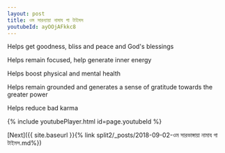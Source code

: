 ```yaml
---
layout: post
title: ওম সারন্যায়া নামায গা টাইমস
youtubeId: ayOOjAFkkc8
---
```

 
 
Helps get goodness, bliss and peace and God's blessings
 
Helps remain focused, help generate inner energy 
 
Helps boost physical and mental health 
 
Helps remain grounded and generates a sense of gratitude towards the greater power 
 
Helps reduce bad karma
 
 
 
 


{% include youtubePlayer.html id=page.youtubeId %}
 
[Next]({{ site.baseurl }}{% link  split2/_posts/2018-09-02-ওম সারভাঙ্গায়া নামায গা টাইমস.md%})
 
